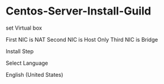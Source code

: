 # Centos-Server-Install-Guild

set Virtual box 

First NIC is NAT
Second NIC is Host Only
Third NIC is Bridge


Install Step

Select Language 

English (United States)
